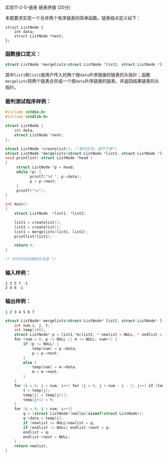 实验11-2-5-链表 链表拼接 (20分)

本题要求实现一个合并两个有序链表的简单函数。链表结点定义如下：

```
struct ListNode {
    int data;
    struct ListNode *next;
};
```

### 函数接口定义：

```c++
struct ListNode *mergelists(struct ListNode *list1, struct ListNode *list2);
```

其中`list1`和`list2`是用户传入的两个按`data`升序链接的链表的头指针；函数`mergelists`将两个链表合并成一个按`data`升序链接的链表，并返回结果链表的头指针。

### 裁判测试程序样例：

```c++
#include <stdio.h>
#include <stdlib.h>

struct ListNode {
    int data;
    struct ListNode *next;
};

struct ListNode *createlist(); /*裁判实现，细节不表*/
struct ListNode *mergelists(struct ListNode *list1, struct ListNode *list2);
void printlist( struct ListNode *head )
{
     struct ListNode *p = head;
     while (p) {
           printf("%d ", p->data);
           p = p->next;
     }
     printf("\n");
}

int main()
{
    struct ListNode  *list1, *list2;

    list1 = createlist();
    list2 = createlist();
    list1 = mergelists(list1, list2);
    printlist(list1);

    return 0;
}

/* 你的代码将被嵌在这里 */
```

### 输入样例：

```in
1 3 5 7 -1
2 4 6 -1
```

### 输出样例：

```out
1 2 3 4 5 6 7 
```



```c++
struct ListNode* mergelists(struct ListNode* list1, struct ListNode* list2) {
	int num,i, j, t;
	int temp[100];
	struct ListNode* p = list1,*m=list2, * newlist = NULL, * endlist = NULL, * q;
	for (num = 0; p != NULL || m != NULL; num++) {
		if (p != NULL) {
			temp[num] = p->data;
			p = p->next;
		}
		else {
			temp[num] = m->data;
			m = m->next;
		}
	}
	for (i = 0; i < num; i++) for (j = 0; j < num - i - 1; j++) if (temp[j] > temp[j+1]) {
		t = temp[j];
		temp[j] = temp[j+1];
		temp[j+1] = t;
	}
	for (i = 0; i < num; i++){
		q = (struct ListNode*)malloc(sizeof(struct ListNode));
		q->data = temp[i];
		if (newlist == NULL)newlist = q;
		if (endlist != NULL) endlist->next = q;
		endlist = q;
		endlist->next = NULL;
	}
	return newlist;
}
```

